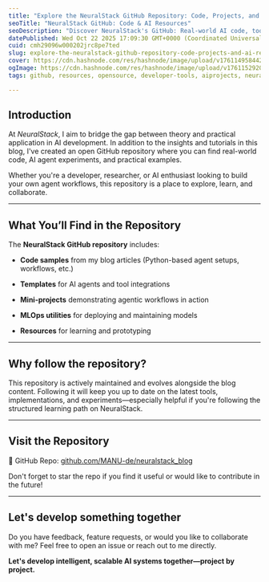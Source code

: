 ```yaml
---
title: "Explore the NeuralStack GitHub Repository: Code, Projects, and AI Resources"
seoTitle: "NeuralStack GitHub: Code & AI Resources"
seoDescription: "Discover NeuralStack's GitHub: Real-world AI code, tools, and resources for developers and enthusiasts. Collaborate on building intelligent systems"
datePublished: Wed Oct 22 2025 17:09:30 GMT+0000 (Coordinated Universal Time)
cuid: cmh29096w000202jrc8pe7ted
slug: explore-the-neuralstack-github-repository-code-projects-and-ai-resources
cover: https://cdn.hashnode.com/res/hashnode/image/upload/v1761149584423/63708276-f8be-4eac-b5e7-860cb9cc4b5d.png
ogImage: https://cdn.hashnode.com/res/hashnode/image/upload/v1761152920211/29a517ae-a59c-41c6-b3c0-3b9f561897a9.png
tags: github, resources, opensource, developer-tools, aiprojects, neuralstack

---
```


## Introduction

At *NeuralStack*, I aim to bridge the gap between theory and practical application in AI development. In addition to the insights and tutorials in this blog, I've created an open GitHub repository where you can find real-world code, AI agent experiments, and practical examples.

Whether you're a developer, researcher, or AI enthusiast looking to build your own agent workflows, this repository is a place to explore, learn, and collaborate.

---

## **What You’ll Find in the Repository**

The **NeuralStack GitHub repository** includes:

* **Code samples** from my blog articles (Python-based agent setups, workflows, etc.)
    
* **Templates** for AI agents and tool integrations
    
* **Mini-projects** demonstrating agentic workflows in action
    
* **MLOps utilities** for deploying and maintaining models
    
* **Resources** for learning and prototyping
    

---

## Why follow the repository?

This repository is actively maintained and evolves alongside the blog content. Following it will keep you up to date on the latest tools, implementations, and experiments—especially helpful if you're following the structured learning path on NeuralStack.

---

## Visit the Repository

🔗 GitHub Repo: [github.com/MANU-de/neuralstack\_blog](https://github.com/MANU-de/neuralstack_blog)

Don't forget to star the repo if you find it useful or would like to contribute in the future!

---

## Let's develop something together

Do you have feedback, feature requests, or would you like to collaborate with me? Feel free to open an issue or reach out to me directly.

**Let's develop intelligent, scalable AI systems together—project by project.**